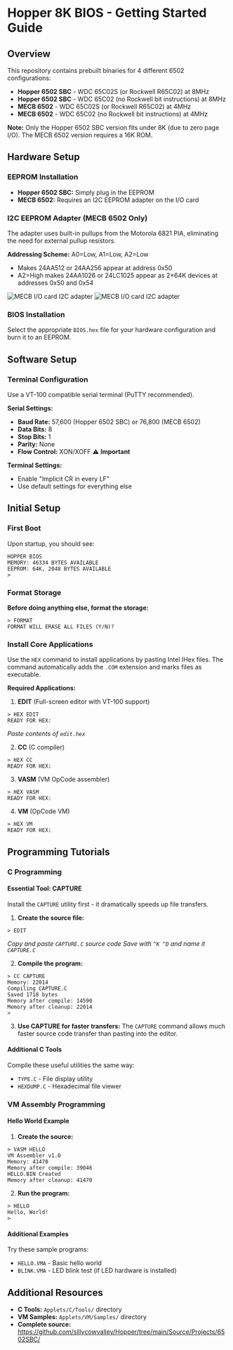 # Hopper 8K BIOS - Getting Started Guide

## Overview

This repository contains prebuilt binaries for 4 different 6502 configurations:

- **Hopper 6502 SBC** - WDC 65C02S (or Rockwell R65C02) at 8MHz
- **Hopper 6502 SBC** - WDC 65C02 (no Rockwell bit instructions) at 8MHz  
- **MECB 6502** - WDC 65C02S (or Rockwell R65C02) at 4MHz
- **MECB 6502** - WDC 65C02 (no Rockwell bit instructions) at 4MHz

**Note:** Only the Hopper 6502 SBC version fits under 8K (due to zero page I/O). The MECB 6502 version requires a 16K ROM.

## Hardware Setup

### EEPROM Installation

- **Hopper 6502 SBC:** Simply plug in the EEPROM
- **MECB 6502:** Requires an I2C EEPROM adapter on the I/O card

### I2C EEPROM Adapter (MECB 6502 Only)

The adapter uses built-in pullups from the Motorola 6821 PIA, eliminating the need for external pullup resistors.

**Addressing Scheme:** A0=Low, A1=Low, A2=Low
- Makes 24AA512 or 24AA256 appear at address 0x50
- A2=High makes 24AA1026 or 24LC1025 appear as 2×64K devices at addresses 0x50 and 0x54

![MECB I/O card I2C adapter](MECBI2C.png)
![MECB I/O card I2C adapter](MECBI2C.jpeg)

### BIOS Installation

Select the appropriate `BIOS.hex` file for your hardware configuration and burn it to an EEPROM.

## Software Setup

### Terminal Configuration

Use a VT-100 compatible serial terminal (PuTTY recommended).

**Serial Settings:**
- **Baud Rate:** 57,600 (Hopper 6502 SBC) or 76,800 (MECB 6502)
- **Data Bits:** 8
- **Stop Bits:** 1  
- **Parity:** None
- **Flow Control:** XON/XOFF ⚠️ **Important**

**Terminal Settings:**
- Enable "Implicit CR in every LF"
- Use default settings for everything else

## Initial Setup

### First Boot

Upon startup, you should see:

```
HOPPER BIOS
MEMORY: 46334 BYTES AVAILABLE
EEPROM: 64K, 2048 BYTES AVAILABLE
>
```

### Format Storage

**Before doing anything else, format the storage:**

```
> FORMAT
FORMAT WILL ERASE ALL FILES (Y/N)?
```

### Install Core Applications

Use the `HEX` command to install applications by pasting Intel IHex files. The command automatically adds the `.COM` extension and marks files as executable.

**Required Applications:**

1. **EDIT** (Full-screen editor with VT-100 support)
```
> HEX EDIT
READY FOR HEX:
```
*Paste contents of `edit.hex`*

2. **CC** (C compiler)
```
> HEX CC
READY FOR HEX:
```

3. **VASM** (VM OpCode assembler)  
```
> HEX VASM
READY FOR HEX:
```

4. **VM** (OpCode VM)
```
> HEX VM
READY FOR HEX:
```

## Programming Tutorials

### C Programming

#### Essential Tool: CAPTURE

Install the `CAPTURE` utility first - it dramatically speeds up file transfers.

1. **Create the source file:**
```
> EDIT
```
*Copy and paste `CAPTURE.C` source code*
*Save with `^K ^D` and name it `CAPTURE.C`*

2. **Compile the program:**
```
> CC CAPTURE
Memory: 22014
Compiling CAPTURE.C
Saved 1718 bytes
Memory after compile: 14590
Memory after cleanup: 22014
>
```

3. **Use CAPTURE for faster transfers:**
The `CAPTURE` command allows much faster source code transfer than pasting into the editor.

#### Additional C Tools

Compile these useful utilities the same way:
- `TYPE.C` - File display utility
- `HEXDUMP.C` - Hexadecimal file viewer

### VM Assembly Programming

#### Hello World Example

1. **Create the source:**
```
> VASM HELLO
VM Assembler v1.0
Memory: 41470
Memory after compile: 39046
HELLO.BIN Created
Memory after cleanup: 41470
```

2. **Run the program:**
```
> HELLO
Hello, World!
>
```

#### Additional Examples

Try these sample programs:
- `HELLO.VMA` - Basic hello world
- `BLINK.VMA` - LED blink test (if LED hardware is installed)

## Additional Resources

- **C Tools:** `Applets/C/Tools/` directory
- **VM Samples:** `Applets/VM/Samples/` directory
- **Complete source:** https://github.com/sillycowvalley/Hopper/tree/main/Source/Projects/6502SBC/

